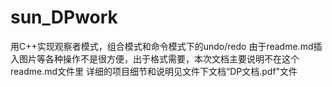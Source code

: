 # sun_DPwork
用C++实现观察者模式，组合模式和命令模式下的undo/redo
由于readme.md插入图片等各种操作不是很方便，出于格式需要，本次文档主要说明不在这个readme.md文件里
详细的项目细节和说明见文件下文档“DP文档.pdf"文件
